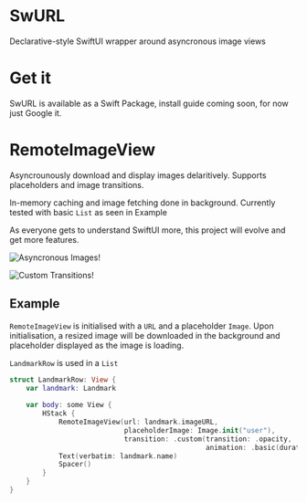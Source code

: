 # SwURL

Declarative-style SwiftUI wrapper around asyncronous image views

# Get it

SwURL is available as a Swift Package, install guide coming soon, for now just Google it.

# RemoteImageView

Asyncrounously download and display images delaritively. Supports placeholders and image transitions.

In-memory caching and image fetching done in background. Currently tested with basic `List` as seen in Example

As everyone gets to understand SwiftUI more, this project will evolve and get more features.

![Asyncronous Images!](https://media.giphy.com/media/WsXxMt7FOQf0HJBiX1/giphy.gif)

![Custom Transitions!](https://media.giphy.com/media/H2230Hmtaxkk2E0fwW/giphy.gif)

## Example

`RemoteImageView` is initialised with a `URL` and a placeholder `Image`. Upon initialisation, a resized image will be downloaded in the background and placeholder displayed as the image is loading.

`LandmarkRow` is used in a `List`

```swift
struct LandmarkRow: View {
    var landmark: Landmark
    
    var body: some View {
        HStack {
            RemoteImageView(url: landmark.imageURL,
                            placeholderImage: Image.init("user"),
                            transition: .custom(transition: .opacity,
                                                animation: .basic(duration: 0.5, curve: .easeInOut)))
            Text(verbatim: landmark.name)
            Spacer()
        }
    }
}
```

